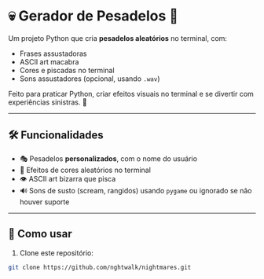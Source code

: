 # 💀 Gerador de Pesadelos 👹

Um projeto Python que cria **pesadelos aleatórios** no terminal, com:

- Frases assustadoras
- ASCII art macabra
- Cores e piscadas no terminal
- Sons assustadores (opcional, usando `.wav`)

Feito para praticar Python, criar efeitos visuais no terminal e se divertir com experiências sinistras. 🌌

---

## 🛠 Funcionalidades

- 🎭 Pesadelos **personalizados**, com o nome do usuário
- 🌈 Efeitos de cores aleatórios no terminal
- 👁️ ASCII art bizarra que pisca
- 🔊 Sons de susto (scream, rangidos) usando `pygame` ou ignorado se não houver suporte

---

## 🚀 Como usar

1. Clone este repositório:

```bash
git clone https://github.com/nghtwalk/nightmares.git
